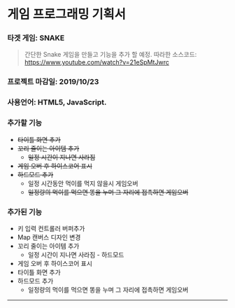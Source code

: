 # __게임 프로그래밍 기획서__


### __타겟 게임__: SNAKE
> 간단한 Snake 게임을 만들고 기능을 추가 할 예정.
> 따라한 소스코드: https://www.youtube.com/watch?v=21eSpMtJwrc

### __프로젝트 마감일__: 2019/10/23

### __사용언어__: HTML5, JavaScript.

### __추가할 기능__
  * ~~타이틀 화면 추가~~
  * ~~꼬리 줄이는 아이템 추가~~
    * ~~일정 시간이 지나면 사라짐~~
  * ~~게임 오버 후 하이스코어 표시~~
  * ~~하드모드 추가~~
    * 일정 시간동안 먹이를 먹지 않을시 게임오버
    * ~~일정량의 먹이를 먹으면 똥을 누며 그 자리에 접촉하면 게임오버~~

### __추가된 기능__
  * 키 입력 컨트롤러 버퍼추가
  * Map 캔버스 디자인 변경
  * 꼬리 줄이는 아이템 추가
    * 일정 시간이 지나면 사라짐 - 하드모드
  * 게임 오버 후 하이스코어 표시
  * 타이틀 화면 추가
  * 하드모드 추가
    * 일정량의 먹이를 먹으면 똥을 누며 그 자리에 접촉하면 게임오버
-----------------
